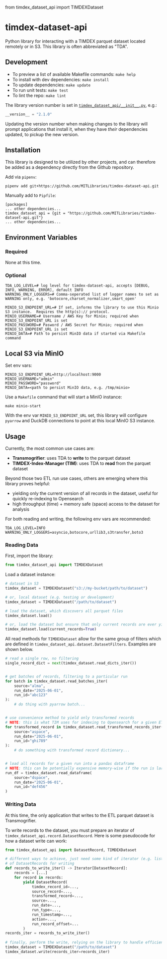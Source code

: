 from timdex_dataset_api import TIMDEXDataset

# timdex-dataset-api
Python library for interacting with a TIMDEX parquet dataset located remotely or in S3.  This library is often abbreviated as "TDA".

## Development

- To preview a list of available Makefile commands: `make help`
- To install with dev dependencies: `make install`
- To update dependencies: `make update`
- To run unit tests: `make test`
- To lint the repo: `make lint`

The library version number is set in [`timdex_dataset_api/__init__.py`](timdex_dataset_api/__init__.py), e.g.:
```python
__version__ = "2.1.0"
```

Updating the version number when making changes to the library will prompt applications that install it, when they have _their_ dependencies updated, to pickup the new version.

## Installation

This library is designed to be utilized by other projects, and can therefore be added as a dependency directly from the Github repository.

Add via `pipenv`:
```shell
pipenv add git+https://github.com/MITLibraries/timdex-dataset-api.git
```

Manually add to `Pipfile`:
```
[packages]
... other dependencies...
timdex_dataset_api = {git = "https://github.com/MITLibraries/timdex-dataset-api.git"}
... other dependencies...
```

## Environment Variables

### Required

None at this time.

### Optional
```shell
TDA_LOG_LEVEL=# log level for timdex-dataset-api, accepts [DEBUG, INFO, WARNING, ERROR], default INFO
WARNING_ONLY_LOGGERS=# Comma-seperated list of logger names to set as WARNING only, e.g. 'botocore,charset_normalizer,smart_open'

MINIO_S3_ENDPOINT_URL=# If set, informs the library to use this Minio S3 instance.  Requires the http(s):// protocol. 
MINIO_USERNAME=# Username / AWS Key for Minio; required when MINIO_S3_ENDPOINT_URL is set
MINIO_PASSWORD=# Pasword / AWS Secret for Minio; required when MINIO_S3_ENDPOINT_URL is set
MINIO_DATA=# Path to persist MinIO data if started via Makefile command 
```

## Local S3 via MinIO

Set env vars:
```shell
MINIO_S3_ENDPOINT_URL=http://localhost:9000
MINIO_USERNAME="admin"
MINIO_PASSWORD="password"
MINIO_DATA=<path to persist MinIO data, e.g. /tmp/minio>
```

Use a `Makefile` command that will start a MinIO instance:

```shell
make minio-start
```

With the env var `MINIO_S3_ENDPOINT_URL` set, this library will configure `pyarrow` and DuckDB connections to point at this local MinIO S3 instance.

## Usage

Currently, the most common use cases are:
  * **Transmogrifier**: uses TDA to **write** to the parquet dataset
  * **TIMDEX-Index-Manager (TIM)**: uses TDA to **read** from the parquet dataset

Beyond those two ETL run use cases, others are emerging where this library proves helpful:

  * yielding only the current version of all records in the dataset, useful for quickly re-indexing to Opensearch
  * high throughput (time) + memory safe (space) access to the dataset for analysis

For both reading and writing, the following env vars are recommended:
```shell
TDA_LOG_LEVEL=INFO
WARNING_ONLY_LOGGERS=asyncio,botocore,urllib3,s3transfer,boto3
```

### Reading Data

First, import the library:
```python
from timdex_dataset_api import TIMDEXDataset
```

Load a dataset instance:
```python
# dataset in S3
timdex_dataset = TIMDEXDataset("s3://my-bucket/path/to/dataset")

# or, local dataset (e.g. testing or development)
timdex_dataset = TIMDEXDataset("/path/to/dataset")

# load the dataset, which discovers all parquet files
timdex_dataset.load()

# or, load the dataset but ensure that only current records are ever yielded
timdex_dataset.load(current_records=True)
```

All read methods for `TIMDEXDataset` allow for the same group of filters which are defined in `timdex_dataset_api.dataset.DatasetFilters`.  Examples are shown below.

```python
# read a single row, no filtering
single_record_dict = next(timdex_dataset.read_dicts_iter())


# get batches of records, filtering to a particular run
for batch in timdex_dataset.read_batches_iter(
    source="alma",
    run_date="2025-06-01",
    run_id="abc123"
):
    # do thing with pyarrow batch...


# use convenience method to yield only transformed records
# NOTE: this is what TIM uses for indexing to Opensearch for a given ETL run
for transformed_record in timdex_dataset.read_transformed_records_iter(
    source="aspace",
    run_date="2025-06-01",
    run_id="ghi789"
):
    # do something with transformed record dictionary...


# load all records for a given run into a pandas dataframe
# NOTE: this can be potentially expensive memory-wise if the run is large
run_df = timdex_dataset.read_dataframe(
    source="dspace",
    run_date="2025-06-01",
    run_id="def456"
)
```

### Writing Data

At this time, the only application that writes to the ETL parquet dataset is Transmogrifier.

To write records to the dataset, you must prepare an iterator of `timdex_dataset_api.record.DatasetRecord`.  Here is some pseudocode for how a dataset write can work:

```python
from timdex_dataset_api import DatasetRecord, TIMDEXDataset

# different ways to achieve, just need some kind of iterator (e.g. list, generator, etc.)
# of DatasetRecords for writing
def records_to_write_iter() -> Iterator[DatasetRecord]:	
    records = [...]		
	for record in records:
        yield DatasetRecord(
            timdex_record_id=...,
            source_record=...,
            transformed_record=...,
            source=...,
            run_date=...,
            run_type=...,
            run_timestamp=...,
            action=...,
            run_record_offset=...			
        )
records_iter = records_to_write_iter()
    
# finally, perform the write, relying on the library to handle efficient batching
timdex_dataset = TIMDEXDataset("/path/to/dataset")
timdex_dataset.write(records_iter=records_iter)
```
